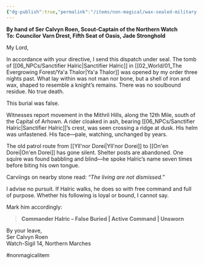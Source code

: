 ```yaml
---
{"dg-publish":true,"permalink":"/items/non-magical/wax-sealed-military-correspondence/"}
---
```


**By hand of Ser Calvyn Roen, Scout-Captain of the Northern Watch**  
**To: Councilor Varn Drest, Fifth Seat of Oasis, Jade Stronghold**

My Lord,

In accordance with your directive, I send this dispatch under seal. The tomb of [[06_NPCs/Sanctifier Halric\|Sanctifier Halric]] in [[02_World/01_The Evergrowing Forest/Ya'a Thalor\|Ya'a Thalor]] was opened by my order three nights past. What lay within was not man nor bone, but a shell of iron and wax, shaped to resemble a knight’s remains. There was no soulbound residue. No true death.

This burial was false.

Witnesses report movement in the Mithril Hills, along the 12th Mile, south of the Capital of Arhown. A rider cloaked in ash, bearing [[06_NPCs/Sanctifier Halric\|Sanctifier Halric]]’s crest, was seen crossing a ridge at dusk. His helm was unfastened. His face—pale, watching, unchanged by years.

The old patrol route from [[Yll'nor Dorei\|Yll'nor Dorei]] to [[On'en Dorei\|On'en Dorei]] has gone silent. Shelter posts are abandoned. One squire was found babbling and blind—he spoke Halric’s name seven times before biting his own tongue.

Carviings on nearby stone read: _“The living are not dismissed.”_

I advise no pursuit. If Halric walks, he does so with free command and full of purpose. Whether his following is loyal or bound, I cannot say.

Mark him accordingly:

> **Commander Halric – False Buried | Active Command | Unsworn**

By your leave,  
Ser Calvyn Roen  
Watch-Sigil 14, Northern Marches

#nonmagicalitem